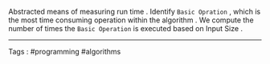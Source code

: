Abstracted means of measuring run time . Identify `Basic Opration` , which is the most time consuming operation within the algorithm . We compute the number of times the `Basic Operation` is executed based on Input Size . 
 ___ 
 Tags : #programming #algorithms 